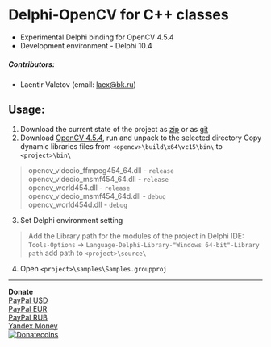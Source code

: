 # Delphi-OpenCV for C++ classes
* Experimental Delphi binding for OpenCV 4.5.4
* Development environment - Delphi 10.4
##### Contributors:
+ Laentir Valetov (email: laex@bk.ru)
## Usage:
1. Download the current state of the project as [zip][1] or as [git][2]
2. Download [OpenCV 4.5.4][3], run and unpack to the selected directory
Copy dynamic libraries files from `<opencv>\build\x64\vc15\bin\` to `<project>\bin\`
> opencv_videoio_ffmpeg454_64.dll - `release`<br>
> opencv_videoio_msmf454_64.dll   - `release`<br>
> opencv_world454.dll             - `release`<br>
> opencv_videoio_msmf454_64d.dll  - `debug`<br>
> opencv_world454d.dll            - `debug`<br>
3. Set Delphi environment setting
> Add the Library path for the modules of the project in Delphi IDE:<br>
`Tools-Options` -> `Language-Delphi-Library-"Windows 64-bit"-Library path` add path to `<project>\source\`
4. Open `<project>\samples\Samples.groupproj`
---------------------------
**Donate**<br>
[PayPal USD](https://www.paypal.com/cgi-bin/webscr?cmd=_s-xclick&hosted_button_id=5Z5JQ7C9JCJQN)<br>
[PayPal EUR](https://www.paypal.com/cgi-bin/webscr?cmd=_s-xclick&hosted_button_id=WQYST8J8PR4K2)<br>
[PayPal RUB](https://www.paypal.com/cgi-bin/webscr?cmd=_s-xclick&hosted_button_id=XN8D6TJMSXPFL)<br>
[Yandex Money](https://money.yandex.ru/to/410011600173245)<br>
[![Donatecoins](http://donatecoins.org/btc/3MTXVtRgQnA22EtBxP97Nws6GS8autp38s.svg)](http://donatecoins.org/btc/3MTXVtRgQnA22EtBxP97Nws6GS8autp38s)

[1]: https://github.com/Laex/Delphi-OpenCV-Class/archive/refs/heads/main.zip
[2]: https://github.com/Laex/Delphi-OpenCV-Class.git
[3]: https://github.com/opencv/opencv/releases/download/4.5.4/opencv-4.5.4-vc14_vc15.exe